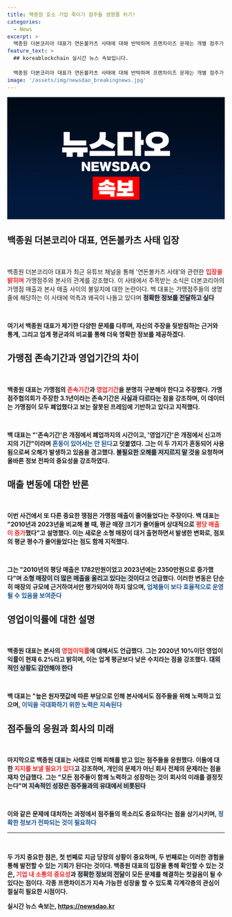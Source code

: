 ```yaml
---
title: 백종원 호소 기업 죽이기 점주들 생명줄 위기!
categories:
  - News
excerpt: >
  백종원 더본코리아 대표가 연돈볼카츠 사태에 대해 반박하며 프랜차이즈 문제는 개별 점주가 아닌 기업 차원이라고 강조했다. 잘못된 주장에 억울함을 느끼며, 점주들과 함께 회사 성장에 힘쓰겠다는 의지를 드러냈다.
feature_text: >
  ## koreablockchain 실시간 뉴스 속보입니다.

  백종원 더본코리아 대표가 연돈볼카츠 사태에 대해 반박하며 프랜차이즈 문제는 개별 점주가 아닌 기업 차원이라고 강조했다. 잘못된 주장에 억울함을 느끼며, 점주들과 함께 회사 성장에 힘쓰겠다는 의지를 드러냈다.
image: '/assets/img/newsdao_breakingnews.jpg'
---
```


<p><img src="/assets/img/newsdao_breakingnews.jpg" alt="koreablockchain 속보" /></p>

<h2 data-ke-size="size26">백종원 더본코리아 대표, 연돈볼카츠 사태 입장</h2>

<p data-ke-size="size16">&nbsp;</p>

<p>백종원 더본코리아 대표가 최근 유튜브 채널을 통해 '연돈볼카츠 사태'와 관련한 <b><span style="color: #ee2323;">입장을 밝히며</span></b> 가맹점주와 본사의 관계를 강조했다. 이 사태에서 주목받는 소식은 더본코리아의 가맹점 매출과 본사 매출 사이의 불일치에 대한 논란이다. 백 대표는 가맹점주들의 생명줄에 해당하는 이 사태에 억측과 왜곡이 나돌고 있다며 <b><span style="background-color: #21538527;">정확한 정보를 전달하고 싶다</span></b고 말했다.</p>

<p data-ke-size="size16">&nbsp;</p>

<p>여기서 백종원 대표가 제기한 다양한 문제를 다루며, 자신의 주장을 뒷받침하는 근거와 통계, 그리고 업계 평균과의 비교를 통해 더욱 명확한 정보를 제공하겠다.</p>

<h2 data-ke-size="size26">가맹점 존속기간과 영업기간의 차이</h2>

<p data-ke-size="size16">&nbsp;</p>

<p>백종원 대표는 가맹점의 <b><span style="color: #ee2323;">존속기간</span></b>과 <b><span style="color: #ee2323;">영업기간</span></b>을 분명히 구분해야 한다고 주장했다. 가맹점주협의회가 주장한 3.1년이라는 존속기간은 <b><span style="background-color: #21538527;">사실과 다르다</span></b>는 점을 강조하며, 이 데이터는 가맹점이 모두 폐업했다고 보는 잘못된 프레임에 기반하고 있다고 지적했다.</p>

<p data-ke-size="size16">&nbsp;</p>

<p>백 대표는 "'존속기간'은 개점에서 폐업까지의 시간이고, '영업기간'은 개점에서 신고까지의 기간"이라며 <b><span style="color: #1a5490;">혼동이 있어서는 안 된다</span></b>고 덧붙였다. 그는 이 두 가지가 혼동되어 사용됨으로써 오해가 발생하고 있음을 경고했다. <b><span style="background-color: #21538527;">불필요한 오해를 저지르지 말 것</span></b>을 요청하며 올바른 정보 전파의 중요성을 강조하였다.</p>

<h2 data-ke-size="size26">매출 변동에 대한 반론</h2>

<p data-ke-size="size16">&nbsp;</p>

<p>이번 사건에서 또 다른 중요한 쟁점은 가맹점 매출이 줄어들었다는 주장이다. 백 대표는 "2010년과 2023년을 비교해 볼 때, 평균 매장 크기가 줄어들며 상대적으로 <b><span style="color: #ee2323;">평당 매출이 증가</span></b>했다"고 설명했다. 이는 새로운 소형 매장이 대거 출현하면서 발생한 변화로, 점포의 평균 평수가 줄어들었다는 점도 함께 지적했다.</p>

<p data-ke-size="size16">&nbsp;</p>

<p>그는 "2010년의 평당 매출은 1782만원이었고 2023년에는 2350만원으로 증가했다"며 <b><span style="background-color: #21538527;">소형 매장이 더 많은 매출을 올리고 있다는 것이다</span></b>고 언급했다. 이러한 변동은 단순히 매장의 규모에 근거하여서만 평가되어야 하지 않으며, <b><span style="color: #1a5490;">업체들이 보다 효율적으로 운영될 수 있음을 보여준다</span></b고 덧붙였다.</p>

<h2 data-ke-size="size26">영업이익률에 대한 설명</h2>

<p data-ke-size="size16">&nbsp;</p>

<p>백종원 대표는 본사의 <b><span style="color: #ee2323;">영업이익률</span></b>에 대해서도 언급했다. 그는 2020년 10%이던 영업이익률이 현재 6.2%라고 밝히며, 이는 업계 평균보다 낮은 수치라는 점을 강조했다. <b><span style="background-color: #21538527;">대외적인 상황도 감안해야 한다</span></b는 지적과 함께, 이러한 수치를 낮추려는 노력이 필요하다고 조언했다.</p>

<p data-ke-size="size16">&nbsp;</p>

<p>백 대표는 "높은 원자잿값에 따른 부담으로 인해 본사에서도 점주들을 위해 노력하고 있으며, <b><span style="color: #1a5490;">이익을 극대화하기 위한 노력은 지속된다</span></b고 설명했다. 이런 모습은 점주들과 본사의 관계가 서로 긴밀하게 연결되어 있음을 보여준다.</p>

<h2 data-ke-size="size26">점주들의 응원과 회사의 미래</h2>

<p data-ke-size="size16">&nbsp;</p>

<p>마지막으로 백종원 대표는 사태로 인해 피해를 받고 있는 점주들을 응원했다. 이들에 대한 <b><span style="color: #ee2323;">지지를 보낼 필요가 있다</span></b>고 강조하며, 개인의 문제가 아닌 회사 전체의 문제라는 점을 재차 언급했다. 그는 "모든 점주들이 함께 노력하고 성장하는 것이 회사의 미래를 결정짓는다"며 <b><span style="background-color: #21538527;">지속적인 성장은 점주들과의 유대에서 비롯된다</span></b고 언급했다.</p>

<p data-ke-size="size16">&nbsp;</p>

<p>이와 같은 문제에 대처하는 과정에서 점주들의 목소리도 중요하다는 점을 상기시키며, <b><span style="color: #1a5490;">정확한 정보가 전파되는 것이 필요하다</span></b고 강조했다. 결국, 이러한 정보의 투명성이 기업에 대한 신뢰를 쌓는 길이며, 그것이 결국 모든 이해관계자의 이익과 직결될 것임을 피력하였다.</p>

<hr>

<p data-ke-size="size16">&nbsp;</p>

<p>두 가지 중요한 점은, 첫 번째로 지금 당장의 상황이 중요하며, 두 번째로는 이러한 경험을 통해 발전할 수 있는 기회가 된다는 것이다. 백종원 대표의 입장을 통해 확인할 수 있는 것은, <b><span style="color: #ee2323;">기업 내 소통의 중요성</span></b>과 <b><span style="background-color: #21538527;">정확한 정보의 전달</span></b>이 모든 문제를 해결하는 첫걸음이 될 수 있다는 점이다. 각종 프랜차이즈가 지속 가능한 성장을 할 수 있도록 각계각층의 관심이 절실히 필요한 시점이다.</p>
실시간 뉴스 속보는, <a href="https://newsdao.kr" rel="dofollow">https://newsdao.kr</a>


